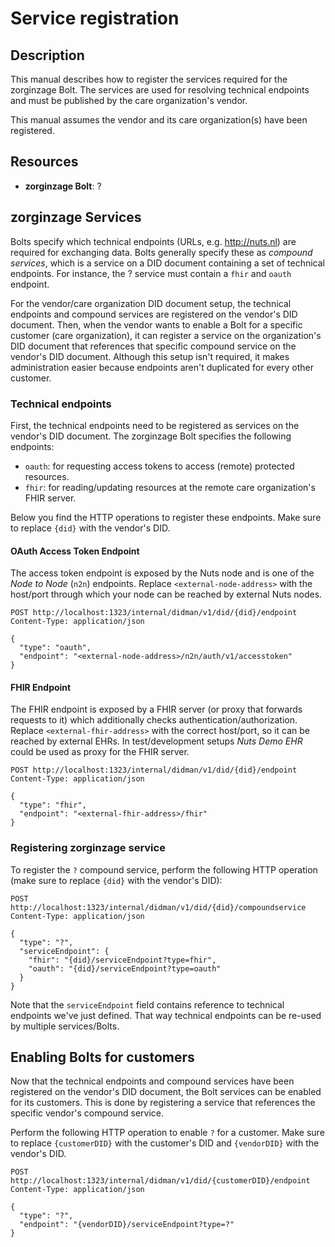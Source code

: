 # Service registration

## Description

This manual describes how to register the services required for the zorginzage Bolt.
The services are used for resolving technical endpoints and must be published by the care organization's vendor.

This manual assumes the vendor and its care organization(s) have been registered.

## Resources

- **zorginzage Bolt**: ?

## zorginzage Services

Bolts specify which technical endpoints (URLs, e.g. http://nuts.nl) are required for exchanging data.
Bolts generally specify these as *compound services*, which is a service on a DID document containing a set of technical endpoints.
For instance, the ? service must contain a `fhir` and `oauth` endpoint.

For the vendor/care organization DID document setup, the technical endpoints and compound services are registered on the vendor's DID document.
Then, when the vendor wants to enable a Bolt for a specific customer (care organization),
it can register a service on the organization's DID document that references that specific compound service on the vendor's DID document.
Although this setup isn't required, it makes administration easier because endpoints aren't duplicated for every other customer.

### Technical endpoints

First, the technical endpoints need to be registered as services on the vendor's DID document. The zorginzage Bolt specifies the following endpoints:

* `oauth`: for requesting access tokens to access (remote) protected resources.
* `fhir`: for reading/updating resources at the remote care organization's FHIR server.

Below you find the HTTP operations to register these endpoints. Make sure to replace `{did}` with the vendor's DID.

#### OAuth Access Token Endpoint
The access token endpoint is exposed by the Nuts node and is one of the *Node to Node* (`n2n`) endpoints.
Replace `<external-node-address>` with the host/port through which your node can be reached by external Nuts nodes.

```http request
POST http://localhost:1323/internal/didman/v1/did/{did}/endpoint
Content-Type: application/json

{
  "type": "oauth",
  "endpoint": "<external-node-address>/n2n/auth/v1/accesstoken"
}
```

#### FHIR Endpoint
The FHIR endpoint is exposed by a FHIR server (or proxy that forwards requests to it) which additionally checks authentication/authorization.
Replace `<external-fhir-address>` with the correct host/port, so it can be reached by external EHRs.
In test/development setups *Nuts Demo EHR* could be used as proxy for the FHIR server. 

```http request
POST http://localhost:1323/internal/didman/v1/did/{did}/endpoint
Content-Type: application/json

{
  "type": "fhir",
  "endpoint": "<external-fhir-address>/fhir"
}
```

### Registering zorginzage service

To register the `?` compound service, perform the following HTTP operation (make sure to replace `{did}` with the vendor's DID):

```http request
POST http://localhost:1323/internal/didman/v1/did/{did}/compoundservice
Content-Type: application/json

{
  "type": "?",
  "serviceEndpoint": {
    "fhir": "{did}/serviceEndpoint?type=fhir",
    "oauth": "{did}/serviceEndpoint?type=oauth"
  }
}

```

Note that the `serviceEndpoint` field contains reference to technical endpoints we've just defined. That way technical endpoints can be re-used by multiple services/Bolts.

## Enabling Bolts for customers

Now that the technical endpoints and compound services have been registered on the vendor's DID document, the Bolt services can be enabled for its customers.
This is done by registering a service that references the specific vendor's compound service.

Perform the following HTTP operation to enable `?` for a customer. Make sure to replace `{customerDID}` with the customer's DID and `{vendorDID}` with the vendor's DID.

```http request
POST http://localhost:1323/internal/didman/v1/did/{customerDID}/endpoint
Content-Type: application/json

{
  "type": "?",
  "endpoint": "{vendorDID}/serviceEndpoint?type=?"
}
```
